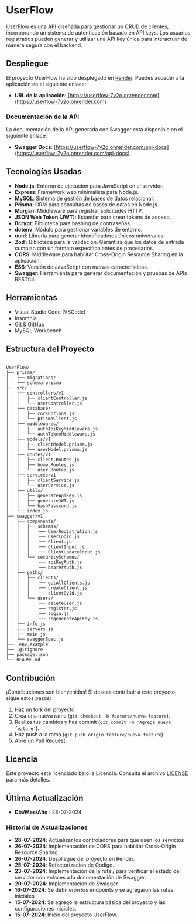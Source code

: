 # UserFlow

UserFlow es una API diseñada para gestionar un CRUD de clientes, incorporando un sistema de autenticación basado en API keys. Los usuarios registrados pueden generar y utilizar una API key única para interactuar de manera segura con el backend.

## Despliegue

El proyecto UserFlow ha sido desplegado en [Render](https://render.com). Puedes acceder a la aplicación en el siguiente enlace:

- **URL de la aplicación**: [https://userflow-7y2o.onrender.com](https://userflow-7y2o.onrender.com)

### Documentación de la API

La documentación de la API generada con Swagger está disponible en el siguiente enlace:

- **Swagger Docs**: [https://userflow-7y2o.onrender.com/api-docs](https://userflow-7y2o.onrender.com/api-docs)

## Tecnologías Usadas

- **Node.js**: Entorno de ejecución para JavaScript en el servidor.
- **Express**: Framework web minimalista para Node.js.
- **MySQL**: Sistema de gestión de bases de datos relacional.
- **Prisma**: ORM para consultas de bases de datos en Node.js.
- **Morgan**: Middleware para registrar solicitudes HTTP.
- **JSON Web Token (JWT)**: Estándar para crear tokens de acceso.
- **Bcrypt**: Biblioteca para hashing de contraseñas.
- **dotenv**: Módulo para gestionar variables de entorno.
- **uuid**: Librería para generar identificadores únicos universales.
- **Zod** : Biblioteca para la validación. Garantiza que los datos de entrada cumplan con un formato específico antes de procesarlos.
- **CORS**: Middleware para habilitar Cross-Origin Resource Sharing en la aplicación.
- **ES6**: Versión de JavaScript con nuevas características.
- **Swagger**: Herramienta para generar documentación y pruebas de APIs RESTful.

## Herramientas

- Visual Studio Code (VSCode)
- Insomnia
- Git & GitHub
- MySQL Workbench

## Estructura del Proyecto

```

UserFlow/
├── prisma/
│   ├── migrations/
│   └── schema.prisma
├── src/
│   ├── controllers/v1
│   │   ├── clientController.js
│   │   └── userController.js
│   ├── database/
│   │   ├── corsOptions.js
│   │   └── prismaClient.js
│   ├── middlewares/
│   │   ├── authApiKeyMiddleware.js
│   │   └── authTokenMiddleware.js
│   ├── models/v1
│   │   ├── clientModel.prisma.js
│   │   └── userModel.prisma.js
│   ├── routes/v1
│   │   ├── client.Routes.js
│   │   ├── home.Routes.js
│   │   └── user.Routes.js
│   ├── services/v1
│   │   ├── clientService.js
│   │   └── userService.js
│   ├── utils/
│   │   ├── generateApiKey.js
│   │   ├── generateJWT.js
│   │   └── hashPassword.js
│   └── index.js
├── swagger/v1
│   ├── components/
│   │   ├── schemas/
│   │   │   ├── UserRegistration.js
│   │   │   ├── UserLogin.js
│   │   │   ├── Client.js
│   │   │   ├── ClientInput.js
│   │   │   └── ClientUpdateInput.js
│   │   └── securitySchemes/
│   │       ├── apiKeyAuth.js
│   │       └── bearerAuth.js
│   ├── paths/
│   │   ├── clients/
│   │   │   ├── getAllClients.js
│   │   │   ├── createClient.js
│   │   │   └── clientById.js
│   │   └── users/
│   │       ├── deleteUser.js
│   │       ├── register.js
│   │       ├── login.js
│   │       └── regenerateApiKey.js
│   ├── info.js
│   ├── servers.js
│   ├── main.js
│   └── swaggerSpec.js
├── .env.example
├── .gitignore
├── package.json
└── README.md

```

## Contribución

¡Contribuciones son bienvenidas! Si deseas contribuir a este proyecto, sigue estos pasos:

1. Haz un fork del proyecto.
2. Crea una nueva rama (`git checkout -b feature/nueva-feature`).
3. Realiza tus cambios y haz commit (`git commit -m 'Agrega nueva feature'`).
4. Haz push a la rama (`git push origin feature/nueva-feature`).
5. Abre un Pull Request.

## Licencia

Este proyecto está licenciado bajo la Licencia. Consulta el archivo [LICENSE](LICENSE) para más detalles.

## Última Actualización

- **Dia/Mes/Año** : 28-07-2024

### Historial de Actualizaciones

- **28-07-2024**: Actualizar los controladores para que usen los servicios
- **26-07-2024**: Implementación de CORS para habilitar Cross-Origin Resource Sharing.
- **26-07-2024**: Despliegue del proyecto en Render.
- **25-07-2024**: Refactorizacion de Codigo.
- **23-07-2024**: Implementación de la ruta / para verificar el estado del servidor con enlaces a la documentación de Swagger.
- **20-07-2024**: Implementacion de Swagger
- **16-07-2024**: Se definieron los endpoints y se agregaron las rutas iniciales.
- **15-07-2024**: Se agregó la estructura básica del proyecto y las configuraciones iniciales.
- **15-07-2024**: Inicio del proyecto UserFlow.
